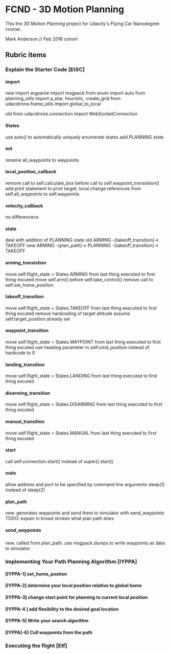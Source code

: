 # FCND - 3D Motion Planning

This the _3D Motion Planning_ project for Udacity's Flying Car Nanodegree course.

Mark Anderson // Feb 2018 cohort

## Rubric items

### Explain the Starter Code [EtSC]

#### import

new
import argparse
import msgpack
from enum import auto
from planning_utils import a_star, heuristic, create_grid
from udacidrone.frame_utils import global_to_local

old
from udacidrone.connection import WebSocketConnection

#### States
use auto() to automatically uniquely enumerate states
add PLANNING state

#### init
rename all_waypoints to waypoints

#### local_position_callback
remove call to self.calculate_box before call to self.waypoint_transistion()
add print statement to print target, local
change references from self.all_waypoints to self.waypoints

#### velocity_callback
no differencece

####  state
deal with addition of PLANNING state
old
ARMING -{takeoff_transition}-> TAKEOFF
new
ARMING -{plan_path}-> PLANNING -{takeoff_transition}-> TAKEOFF

#### arming_transistion
move self.flight_state = States.ARMING from last thing executed to first thing excuted
move self.arm() before self.take_control()
remove call to self.set_home_position

#### takeoff_transition
move self.flight_state = States.TAKEOFF from last thing executed to first thing excuted
remove hardcoding of target altitude
assume self.target_position already set

####  waypoint_transition
move self.flight_state = States.WAYPOINT from last thing executed to first thing excuted
use heading parameter in self.cmd_position instead of hardcode to 0

#### landing_transition
move self.flight_state = States.LANDING from last thing executed to first thing excuted

#### disarming_transition
move self.flight_state = States.DISARMING from last thing executed to first thing excuted

#### manual_transition
move self.flight_state = States.MANUAL from last thing executed to first thing excuted

#### start
call self.connection.start() instead of super().start()

####  main
allow address and port to be specified by command line arguments
sleep(1) instead of sleep(2)

#### plan_path
new.  generates waypoints and send them to simulator with send_waypoints
TODO: expain in broad strokes what plan path does

##### send_waypoints
new.  called from plan_path. use msgpack.dumps to write waypoints as data to simulator


### Implementing Your Path Planning Algorithm [IYPPA]

#### [IYPPA-1] set_home_postion 

#### [IYPPA-2] determine your local position relative to global home

#### [IYPPA-3] change start point for planning to current local position

#### [IYPPA-4 ] add flexibility to the desired goal location

#### [IYPPA-5] Write your search algorithm

#### [IYPPA]-6] Cull waypoints from the path

### Executing the flight [Etf]

[//]: # (Mark Anderson // Feb 2018 cohort // 2018_03Mar_10)
